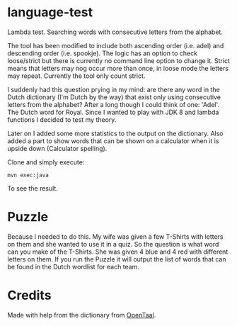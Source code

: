 # language-test

Lambda test. Searching words with consecutive letters from the alphabet.

The tool has been modified to include both ascending order (i.e. adel) and descending order (i.e. spookje). The logic
has an option to check loose/strict but there is currently no command line option to change it. Strict means that 
letters may nog occur more than once, in loose mode the letters may repeat. Currently the tool only count strict.

I suddenly had this question prying in my mind: are there any word in the Dutch dictionary (I'm Dutch by the way)
that exist only using consecutive letters from the alphabet? After a long though I could think of one: 'Adel'. The Dutch
word for Royal.
Since I wanted to play with JDK 8 and lambda functions I decided to test my theory.

Later on I added some more statistics to the output on the dictionary. Also added a part to show words that can be shown
on a calculator when it is upside down (Calculator spelling).

Clone and simply execute:

    mvn exec:java

To see the result.

# Puzzle

Because I needed to do this. My wife was given a few T-Shirts with letters on them and she wanted to use it in a quiz. 
So the question is what word can you make of the T-Shirts. She was given 4 blue and 4 red with different letters on them.
If you run the Puzzle it will output the list of words that can be found in the Dutch wordlist for each team.

# Credits

Made with help from the dictionary from [OpenTaal](http://www.opentaal.org).
